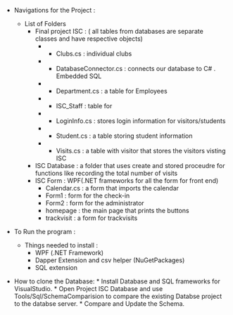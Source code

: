 * Navigations for the Project :
    * List of Folders 
        *  Final project ISC : ( all tables from databases are separate classes and have respective objects)
            * - Clubs.cs : individual clubs 
            * - DatabaseConnector.cs : connects our database to C# . Embedded SQL
            * - Department.cs : a table for Employees
            * - ISC_Staff : table for
            * - LoginInfo.cs : stores login information for visitors/students
            * - Student.cs : a table storing student information
            * - Visits.cs : a table with visitor that stores the visitors visting ISC
        *  ISC Database : a folder that uses create and stored proceudre for functions like recording the total number of visits  
        *  ISC Form : WPF(.NET frameworks for all the form for front end)
            *  Calendar.cs : a form that imports the calendar
            *  Form1 : form for the check-in
            *  Form2 : form for the administrator
            *  homepage : the main page that prints the buttons
            *  trackvisit : a form for trackvisits


*  To Run the program :
    * Things needed to install :
        * WPF (.NET Framework)
        * Dapper Extension and csv helper (NuGetPackages)
        * SQL extension

* How to clone the Database:
        *  Install Database and SQL frameworks for VisualStudio.
        *  Open Project ISC Database and use Tools/Sql/SchemaComparision to compare the existing Databse project to the databse server.
        *  Compare and Update the Schema.



      




        
